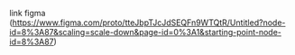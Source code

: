 link figma (https://www.figma.com/proto/tteJbpTJcJdSEQFn9WTQtR/Untitled?node-id=8%3A87&scaling=scale-down&page-id=0%3A1&starting-point-node-id=8%3A87)
